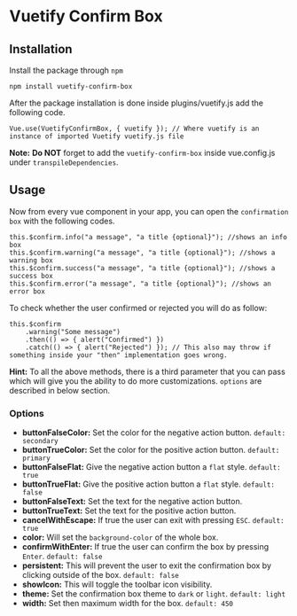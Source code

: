 # Vuetify Confirm Box
## Installation
Install the package through `npm`
```
npm install vuetify-confirm-box
```
After the package installation is done inside plugins/vuetify.js add the following code. <br>

```
Vue.use(VuetifyConfirmBox, { vuetify }); // Where vuetify is an instance of imported Vuetify vuetify.js file
```
**Note:** **Do NOT** forget to add the `vuetify-confirm-box` inside vue.config.js under `transpileDependencies`.
## Usage
Now from every vue component in your app, you can open the `confirmation box` with the following codes.
```
this.$confirm.info("a message", "a title {optional}"); //shows an info box
this.$confirm.warning("a message", "a title {optional}"); //shows a warning box
this.$confirm.success("a message", "a title {optional}"); //shows a success box
this.$confirm.error("a message", "a title {optional}"); //shows an error box
```
To check whether the user confirmed or rejected you will do as follow:
```
this.$confirm
    .warning("Some message")
    .then(() => { alert("Confirmed") })
    .catch(() => { alert("Rejected") }); // This also may throw if something inside your "then" implementation goes wrong.
```
**Hint:** To all the above methods, there is a third parameter that you can pass which will give you the ability to do more customizations. `options` are described in below section.
### Options

* **buttonFalseColor:** Set the color for the negative action button. `default: secondary`
* **buttonTrueColor:** Set the color for the positive action button. `default: primary`
* **buttonFalseFlat:** Give the negative action button a `flat` style. `default: true`
* **buttonTrueFlat:** Give the positive action button a `flat` style. `default: false`
* **buttonFalseText:** Set the text for the negative action button.
* **buttonTrueText:** Set the text for the positive action button.
* **cancelWithEscape:** If true the user can exit with pressing `ESC`. `default: true`
* **color:** Will set the `background-color` of the whole box.
* **confirmWithEnter:** If true the user can confirm the box by pressing `Enter`. `default: false`
* **persistent:** This will prevent the user to exit the confirmation box by clicking outside of the box. `default: false`
* **showIcon:** This will toggle the toolbar icon visibility.
* **theme:** Set the confirmation box theme to `dark` or `light`. `default: light`
* **width:** Set then maximum width for the box. `default: 450`
